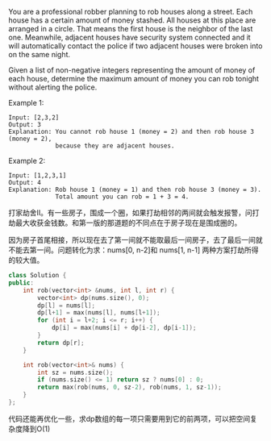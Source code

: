 You are a professional robber planning to rob houses along a street. Each house has a certain amount of money stashed. All houses at this place are arranged in a circle. That means the first house is the neighbor of the last one. Meanwhile, adjacent houses have security system connected and it will automatically contact the police if two adjacent houses were broken into on the same night.

Given a list of non-negative integers representing the amount of money of each house, determine the maximum amount of money you can rob tonight without alerting the police.

Example 1:

```
Input: [2,3,2]
Output: 3
Explanation: You cannot rob house 1 (money = 2) and then rob house 3 (money = 2),
             because they are adjacent houses.
```

Example 2:

```
Input: [1,2,3,1]
Output: 4
Explanation: Rob house 1 (money = 1) and then rob house 3 (money = 3).
             Total amount you can rob = 1 + 3 = 4.
```

打家劫舍II。有一些房子，围成一个圈，如果打劫相邻的两间就会触发报警，问打劫最大收获金钱数。和第一版的那道题的不同点在于房子现在是围成圈的。

因为房子首尾相接，所以现在去了第一间就不能取最后一间房子，去了最后一间就不能去第一间。问题转化为求：nums[0, n-2]和 nums[1, n-1] 两种方案打劫所得的较大值。

```cpp
class Solution {
public:
    int rob(vector<int> &nums, int l, int r) {
        vector<int> dp(nums.size(), 0);
        dp[l] = nums[l];
        dp[l+1] = max(nums[l], nums[l+1]);
        for (int i = l+2; i <= r; i++) {
            dp[i] = max(nums[i] + dp[i-2], dp[i-1]);
        }
        return dp[r];
    }

    int rob(vector<int>& nums) {
        int sz = nums.size();
        if (nums.size() <= 1) return sz ? nums[0] : 0;
        return max(rob(nums, 0, sz-2), rob(nums, 1, sz-1));
    }
};
```

代码还能再优化一些，求dp数组的每一项只需要用到它的前两项，可以把空间复杂度降到O(1)
